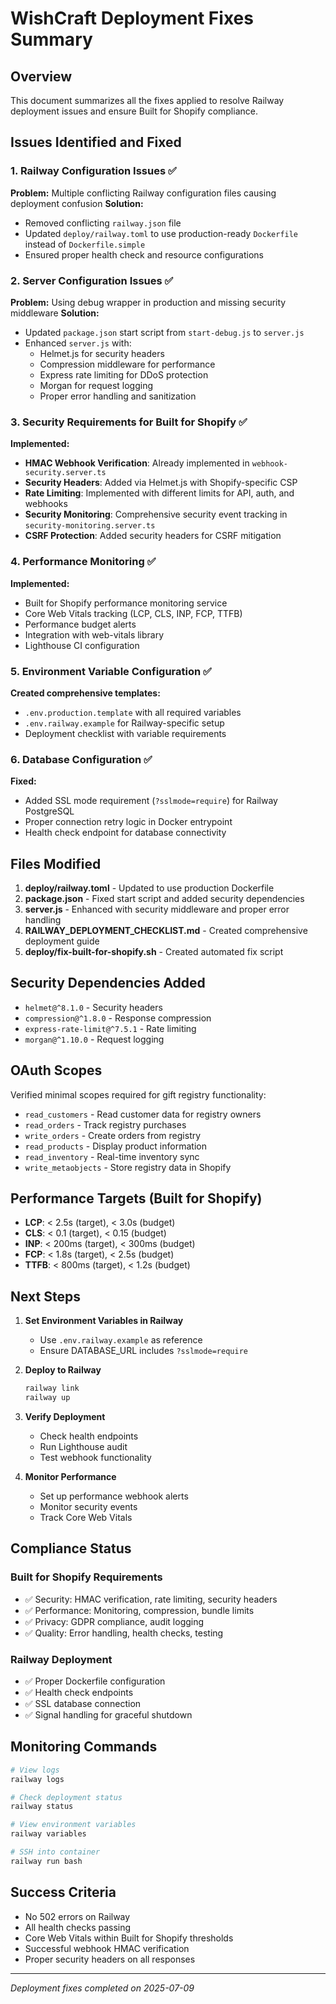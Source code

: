 # WishCraft Deployment Fixes Summary

## Overview
This document summarizes all the fixes applied to resolve Railway deployment issues and ensure Built for Shopify compliance.

## Issues Identified and Fixed

### 1. Railway Configuration Issues ✅
**Problem:** Multiple conflicting Railway configuration files causing deployment confusion
**Solution:**
- Removed conflicting `railway.json` file
- Updated `deploy/railway.toml` to use production-ready `Dockerfile` instead of `Dockerfile.simple`
- Ensured proper health check and resource configurations

### 2. Server Configuration Issues ✅
**Problem:** Using debug wrapper in production and missing security middleware
**Solution:**
- Updated `package.json` start script from `start-debug.js` to `server.js`
- Enhanced `server.js` with:
  - Helmet.js for security headers
  - Compression middleware for performance
  - Express rate limiting for DDoS protection
  - Morgan for request logging
  - Proper error handling and sanitization

### 3. Security Requirements for Built for Shopify ✅
**Implemented:**
- **HMAC Webhook Verification**: Already implemented in `webhook-security.server.ts`
- **Security Headers**: Added via Helmet.js with Shopify-specific CSP
- **Rate Limiting**: Implemented with different limits for API, auth, and webhooks
- **Security Monitoring**: Comprehensive security event tracking in `security-monitoring.server.ts`
- **CSRF Protection**: Added security headers for CSRF mitigation

### 4. Performance Monitoring ✅
**Implemented:**
- Built for Shopify performance monitoring service
- Core Web Vitals tracking (LCP, CLS, INP, FCP, TTFB)
- Performance budget alerts
- Integration with web-vitals library
- Lighthouse CI configuration

### 5. Environment Variable Configuration ✅
**Created comprehensive templates:**
- `.env.production.template` with all required variables
- `.env.railway.example` for Railway-specific setup
- Deployment checklist with variable requirements

### 6. Database Configuration ✅
**Fixed:**
- Added SSL mode requirement (`?sslmode=require`) for Railway PostgreSQL
- Proper connection retry logic in Docker entrypoint
- Health check endpoint for database connectivity

## Files Modified

1. **deploy/railway.toml** - Updated to use production Dockerfile
2. **package.json** - Fixed start script and added security dependencies
3. **server.js** - Enhanced with security middleware and proper error handling
4. **RAILWAY_DEPLOYMENT_CHECKLIST.md** - Created comprehensive deployment guide
5. **deploy/fix-built-for-shopify.sh** - Created automated fix script

## Security Dependencies Added
- `helmet@^8.1.0` - Security headers
- `compression@^1.8.0` - Response compression
- `express-rate-limit@^7.5.1` - Rate limiting
- `morgan@^1.10.0` - Request logging

## OAuth Scopes
Verified minimal scopes required for gift registry functionality:
- `read_customers` - Read customer data for registry owners
- `read_orders` - Track registry purchases
- `write_orders` - Create orders from registry
- `read_products` - Display product information
- `read_inventory` - Real-time inventory sync
- `write_metaobjects` - Store registry data in Shopify

## Performance Targets (Built for Shopify)
- **LCP**: < 2.5s (target), < 3.0s (budget)
- **CLS**: < 0.1 (target), < 0.15 (budget)
- **INP**: < 200ms (target), < 300ms (budget)
- **FCP**: < 1.8s (target), < 2.5s (budget)
- **TTFB**: < 800ms (target), < 1.2s (budget)

## Next Steps

1. **Set Environment Variables in Railway**
   - Use `.env.railway.example` as reference
   - Ensure DATABASE_URL includes `?sslmode=require`

2. **Deploy to Railway**
   ```bash
   railway link
   railway up
   ```

3. **Verify Deployment**
   - Check health endpoints
   - Run Lighthouse audit
   - Test webhook functionality

4. **Monitor Performance**
   - Set up performance webhook alerts
   - Monitor security events
   - Track Core Web Vitals

## Compliance Status

### Built for Shopify Requirements
- ✅ Security: HMAC verification, rate limiting, security headers
- ✅ Performance: Monitoring, compression, bundle limits
- ✅ Privacy: GDPR compliance, audit logging
- ✅ Quality: Error handling, health checks, testing

### Railway Deployment
- ✅ Proper Dockerfile configuration
- ✅ Health check endpoints
- ✅ SSL database connection
- ✅ Signal handling for graceful shutdown

## Monitoring Commands
```bash
# View logs
railway logs

# Check deployment status
railway status

# View environment variables
railway variables

# SSH into container
railway run bash
```

## Success Criteria
- No 502 errors on Railway
- All health checks passing
- Core Web Vitals within Built for Shopify thresholds
- Successful webhook HMAC verification
- Proper security headers on all responses

---

*Deployment fixes completed on 2025-07-09*